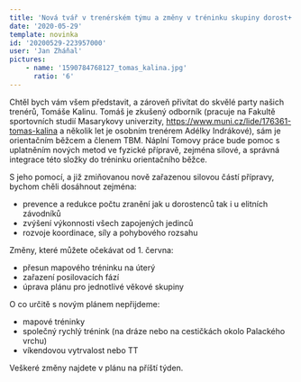 ```yaml
---
title: 'Nová tvář v trenérském týmu a změny v tréninku skupiny dorost+'
date: '2020-05-29'
template: novinka
id: '20200529-223957000'
user: 'Jan Zháňal'
pictures:
    - name: '1590784768127_tomas_kalina.jpg'
      ratio: '6'
---
```

Chtěl bych vám všem představit, a zároveň přivítat do skvělé party našich trenérů, Tomáše Kalinu. Tomáš je zkušený odborník (pracuje na Fakultě sportovních studií Masarykovy univerzity, https://www.muni.cz/lide/176361-tomas-kalina a několik let je osobním trenérem Adélky Indrákové), sám je orientačním běžcem a členem TBM.
Náplní Tomovy práce bude pomoc s uplatněním nových metod ve fyzické přípravě, zejména silové, a správná integrace této složky do tréninku orientačního běžce.

S jeho pomocí, a již zmiňovanou nově zařazenou silovou částí přípravy, bychom chěli dosáhnout zejména:
* prevence a redukce počtu zranění jak u dorostenců tak i u elitních závodníků
* zvýšení výkonnosti všech zapojených jedinců 
* rozvoje koordinace, síly a pohybového rozsahu

Změny, které můžete očekávat od 1. června:
* přesun mapového tréninku na úterý
* zařazení posilovacích fází
* úprava plánu pro jednotlivé věkové skupiny

O co určitě s novým plánem nepřijdeme:
* mapové tréninky
* společný rychlý trénink (na dráze nebo na cestičkách okolo Palackého vrchu)
* víkendovou vytrvalost nebo TT

Veškeré změny najdete v plánu na příští týden.

